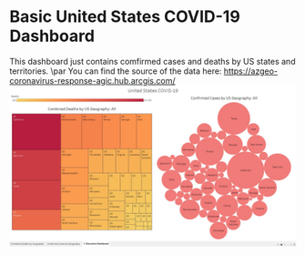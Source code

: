 # Basic United States COVID-19 Dashboard
This dashboard just contains comfirmed cases and deaths by US states and territories. 
\par
You can find the source of the data here: https://azgeo-coronavirus-response-agic.hub.arcgis.com/
![Screen Shot](https://github.com/toasted-marshmallow/Tableau-Practice/blob/main/US-COVID-Simple-Dashboard/Dashboard%20Screenshot.jpg)
